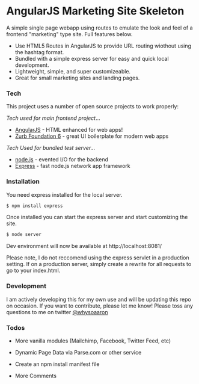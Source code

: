 # AngularJS Marketing Site Skeleton

A simple single page webapp using routes to emulate the look and feel of a frontend "marketing" type site. Full features below. 

  - Use HTML5 Routes in AngularJS to provide URL routing wiothout using the hashtag format.
  - Bundled with a simple express server for easy and quick local development. 
  - Lightweight, simple, and super customizeable. 
  - Great for small marketing sites and landing pages. 

### Tech

This project uses a number of open source projects to work properly:

*Tech used for main frontend project*...
* [AngularJS] - HTML enhanced for web apps!
* [Zurb Foundation 6] - great UI boilerplate for modern web apps

*Tech Used for bundled test server...*
* [node.js] - evented I/O for the backend
* [Express] - fast node.js network app framework

### Installation

You need express installed for the local server.

```sh
$ npm install express
```

Once installed you can start the express server and start customizing the site. 
```sh
$ node server
```

Dev environment will now be available at http://localhost:8081/

Please note, I do not reccomend using the express servlet in a production setting. If on a production server, simply create a rewrite for all requests to go to your index.html.

### Development

I am actively developing this for my own use and will be updating this repo on occasion. If you want to contribute, please let me know! Please toss any questions to me on twitter [@whysoaaron]

### Todos
 - More vanilla modules (Mailchimp, Facebook, Twitter Feed, etc)
 - Dynamic Page Data via Parse.com or other service
 - Create an npm install manifest file
 - More Comments




   [@whysoaaron]: <http://twitter.com/whysoaaron>
   [node.js]: <http://nodejs.org>
   [Zurb Foundation 6]: <http://foundation.zurb.com/>
   [express]: <http://expressjs.com>
   [AngularJS]: <http://angularjs.org>
   [Compass]: <http://compass-style.org>
